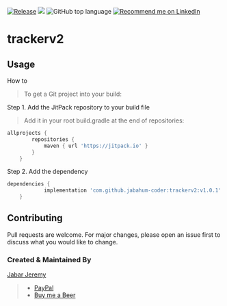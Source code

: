 [![Release](https://jitpack.io/v/jabahum-coder/trackerv2.svg)](https://jitpack.io/#jabahum-coder/trackerv2)
[![](https://jitci.com/gh/jabahum-coder/trackerv2/svg)](https://jitci.com/gh/jabahum-coder/trackerv2)
![GitHub top language](https://img.shields.io/github/languages/top/jabahum-coder/trackerv2)
<a href="https://www.linkedin.com/in/jeremyjabar/">
    <img src="https://img.shields.io/badge/Support-Recommed%2FEndorse%20me%20on%20Linkedin-yellow?style=for-the-badge&logo=linkedin" alt="Recommend me on LinkedIn" /></a>

# trackerv2
## Usage
 How to
 > To get a Git project into your build:

 Step 1. Add the JitPack repository to your build file
 > Add it in your root build.gradle at the end of repositories:

```gradle
allprojects {
		repositories {
			maven { url 'https://jitpack.io' }
		}
	}
```
 Step 2. Add the dependency

```gradle
dependencies {
	        implementation 'com.github.jabahum-coder:trackerv2:v1.0.1'
	}
```


## Contributing
Pull requests are welcome. For major changes, please open an issue first to discuss what you would like to change.

### Created & Maintained By

[Jabar Jeremy](https://github.com/jabahum-coder)

> 
>
> - [PayPal](https://paypal.me/jeremyjabar)
> - [Buy me a Beer](https://www.buymeacoffee.com/jabahum)
